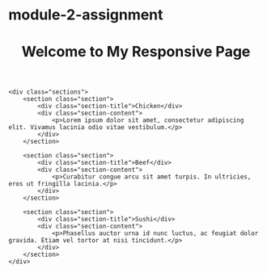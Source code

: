 # module-2-assignment
<!DOCTYPE html>
<html lang="en">
<head>
    <meta charset="UTF-8">
    <meta name="viewport" content="width=device-width, initial-scale=1.0">
    <title>Responsive Web Page</title>
    <link rel="stylesheet" href="css/style.css">
</head>
<body>
    <header>
        <h1>Welcome to My Responsive Page</h1>
    </header>

    <div class="sections">
        <section class="section">
            <div class="section-title">Chicken</div>
            <div class="section-content">
                <p>Lorem ipsum dolor sit amet, consectetur adipiscing elit. Vivamus lacinia odio vitae vestibulum.</p>
            </div>
        </section>

        <section class="section">
            <div class="section-title">Beef</div>
            <div class="section-content">
                <p>Curabitur congue arcu sit amet turpis. In ultricies, eros ut fringilla lacinia.</p>
            </div>
        </section>

        <section class="section">
            <div class="section-title">Sushi</div>
            <div class="section-content">
                <p>Phasellus auctor urna id nunc luctus, ac feugiat dolor gravida. Etiam vel tortor at nisi tincidunt.</p>
            </div>
        </section>
    </div>
</body>
</html>
